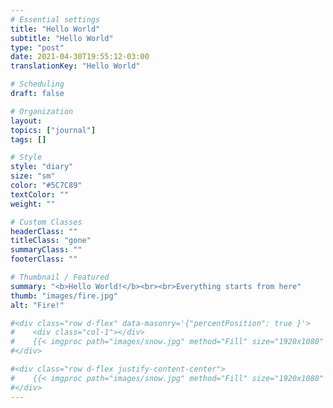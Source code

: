 ```yaml
---
# Essential settings
title: "Hello World"
subtitle: "Hello World"
type: "post"
date: 2021-04-30T19:55:12-03:00
translationKey: "Hello World"

# Scheduling
draft: false

# Organization
layout:
topics: ["journal"]
tags: []

# Style
style: "diary"
size: "sm"
color: "#5C7C89"
textColor: ""
weight: ""

# Custom Classes
headerClass: ""
titleClass: "gone"
summaryClass: ""
footerClass: ""

# Thumbnail / Featured
summary: "<b>Hello World!</b><br><br>Everything starts from here"
thumb: "images/fire.jpg"
alt: "Fire!"

#<div class="row d-flex" data-masonry='{"percentPosition": true }'>
#    <div class="col-1"></div>
#    {{< imgproc path="images/snow.jpg" method="Fill" size="1920x1080" col="8" >}}
#</div>

#<div class="row d-flex justify-content-center">
#    {{< imgproc path="images/snow.jpg" method="Fill" size="1920x1080" col="8" >}}
#</div>
---
```


